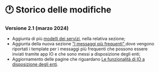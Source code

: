 # 🕐 Storico delle modifiche

### Versione 2.1 (marzo 2024)

* Aggiunta di più [modelli dei servizi](catalogo-dei-servizi-e-modelli/i-modelli-dei-servizi-piu-frequenti.md), nella relativa sezione;
* Aggiunta della nuova sezione ["I messaggi più frequenti" ](che-cosa-puo-fare-un-servizio-su-io/i-messaggi-piu-frequenti/)dove vengono riportati i template per i messaggi più frequenti che possono essere inviati tramite app IO e che sono messi a disposizione degli enti;
* Aggiornamento delle pagine che riguardano [Le funzionalità di IO a disposizione degli enti](lapp-io/le-funzionalita-di-io-a-disposizione-degli-enti/).
